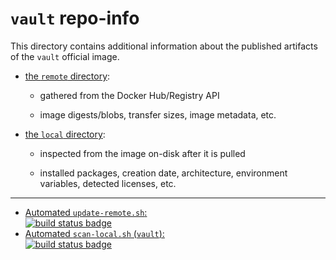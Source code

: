 # `vault` repo-info

This directory contains additional information about the published artifacts of the `vault` official image.

-	[the `remote` directory](remote/):

	-	gathered from the Docker Hub/Registry API

	-	image digests/blobs, transfer sizes, image metadata, etc.

-	[the `local` directory](local/):

	-	inspected from the image on-disk after it is pulled

	-	installed packages, creation date, architecture, environment variables, detected licenses, etc.

---

-	[Automated `update-remote.sh`:  
	![build status badge](https://doi-janky.infosiftr.net/job/repo-info/job/remote/badge/icon)](https://doi-janky.infosiftr.net/job/repo-info/job/remote/)
-	[Automated `scan-local.sh` (`vault`):  
	![build status badge](https://doi-janky.infosiftr.net/job/repo-info/job/local/job/vault/badge/icon)](https://doi-janky.infosiftr.net/job/repo-info/job/local/job/vault)
